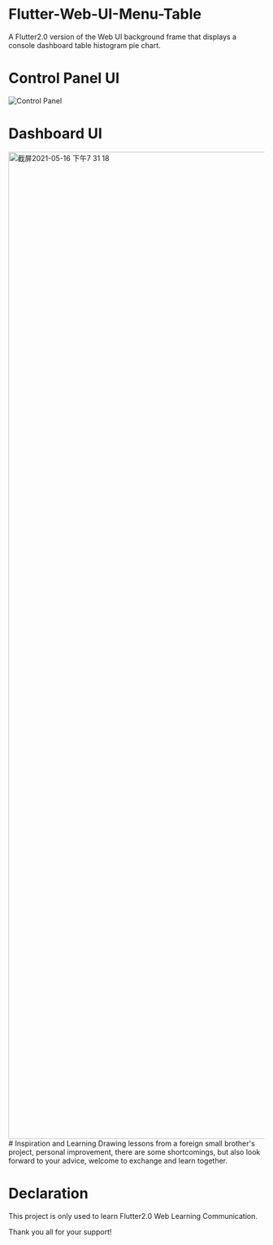 # Flutter-Web-UI-Menu-Table
A Flutter2.0 version of the Web UI background frame that displays a console dashboard table histogram pie chart.
# Control Panel UI
![Control Panel](https://user-images.githubusercontent.com/15648865/118395412-f3f43580-b67c-11eb-8481-eff73bf03a5e.jpg)

# Dashboard UI
<img width="1941" alt="截屏2021-05-16 下午7 31 18" src="https://user-images.githubusercontent.com/15648865/118395495-4afa0a80-b67d-11eb-9243-fdaa1398959c.png">
# Inspiration and Learning
Drawing lessons from a foreign small brother's project, personal improvement, there are some shortcomings, but also look forward to your advice, welcome to exchange and learn together.

# Declaration
This project is only used to learn Flutter2.0 Web Learning Communication.

Thank you all for your support!
